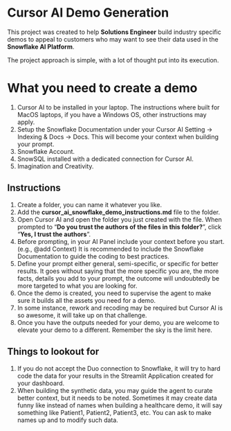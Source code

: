 # Cursor AI Demo Generation

This project was created to help **Solutions Engineer** build industry specific demos to appeal to customers who may want to see their data used in the **Snowflake AI Platform**.

The project approach is simple, with a lot of thought put into its execution. 

# What you need to create a demo

1. Cursor AI to be installed in your laptop. The instructions where built for MacOS laptops, if you have a Windows OS, other instructions may apply.
2. Setup the Snowflake Documentation under your Cursor AI Setting -> Indexing & Docs -> Docs. This will become your context when building your prompt.
3. Snowflake Account.
4. SnowSQL installed with a dedicated connection for Cursor AI.
5. Imagination and Creativity.

## Instructions

1. Create a folder, you can name it whatever you like. 
2. Add the **cursor_ai_snowflake_demo_instructions.md** file to the folder. 
3. Open Cursor AI and open the folder you just created with the file. When prompted to “**Do you trust the authors of the files in this folder?**”, click “**Yes, I trust the authors**”.
4. Before prompting, in your AI Panel include your context before you start. (e.g., @add Context) It is recommended to include the Snowflake Documentation to guide the coding to best practices. 
5. Define your prompt either general, semi-specific, or specific for better results. It goes without saying that the more specific you are, the more facts, details you add to your prompt, the outcome will undoubtedly be more targeted to what you are looking for. 
6. Once the demo is created, you need to supervise the agent to make sure it builds all the assets you need for a demo.
7. In some instance, rework and recoding may be required but Cursor AI is so awesome, it will take up on that challenge.
8. Once you have the outputs needed for your demo, you are welcome to elevate your demo to a different. Remember the sky is the limit here. 

## Things to lookout for

1. If you do not accept the Duo connection to Snowflake, it will try to hard code the data for your results in the Streamlit Application created for your dashboard. 
2. When building the synthetic data, you may guide the agent to curate better context, but it needs to be noted. Sometimes it may create data funny like instead of names when building a healthcare demo, it will say something like Patient1, Patient2, Patient3, etc. You can ask to make names up and to modify such data. 
